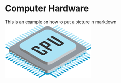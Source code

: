 # Computer Hardware 
This is an example on how to put a picture in markdown
![cpu image](./resources/cpu.png "CPU image")

 